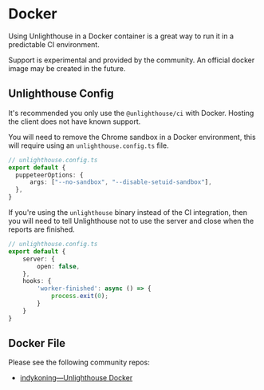 # Docker

Using Unlighthouse in a Docker container is a great way to run it in a predictable CI environment.

Support is experimental and provided by the community. An official docker image may be created in the future.

## Unlighthouse Config

It's recommended you only use the `@unlighthouse/ci` with Docker. Hosting the client does not have known support.

You will need to remove the Chrome sandbox in a Docker environment, this will require using an `unlighthouse.config.ts` file.

```ts
// unlighthouse.config.ts
export default {
  puppeteerOptions: {
      args: ["--no-sandbox", "--disable-setuid-sandbox"],
  },
}
```

If you're using the `unlighthouse` binary instead of the CI integration, then you will need to tell Unlighthouse not to use the server and close when
the reports are finished.

```ts
// unlighthouse.config.ts
export default {
    server: {
        open: false,
    },
    hooks: {
        'worker-finished': async () => {
            process.exit(0);
        }
    }
}
```

## Docker File

Please see the following community repos:
- [indykoning—Unlighthouse Docker](https://github.com/indykoning/unlighthouse-docker)

